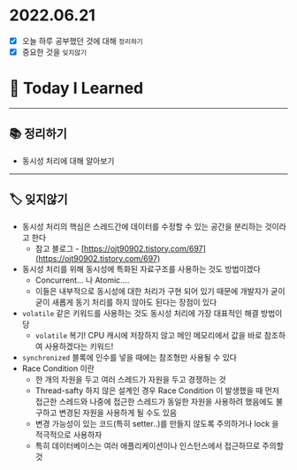 # 2022.06.21

- [x]  오늘 하루 공부했던 것에 대해 `정리하기`
- [x]  중요한 것을 `잊지않기`

# 🚩 Today I Learned

---

## 📚 정리하기

- 동시성 처리에 대해 알아보기

---

## 🏷 잊지않기

- 동시성 처리의 핵심은 스레드간에 데이터를 수정할 수 있는 공간을 분리하는 것이라고 한다
    - 참고 블로그 - [https://ojt90902.tistory.com/697](https://ojt90902.tistory.com/697)
- 동시성 처리를 위해 동시성에 특화된 자료구조를 사용하는 것도 방법이겠다
    - Concurrent… 나 Atomic….
    - 이들은 내부적으로 동시성에 대한 처리가 구현 되어 있기 때문에 개발자가 굳이 굳이 새롭게 동기 처리를 하지 않아도 된다는 장점이 있다
- `volatile` 같은 키워드를 사용하는 것도 동시성 처리에 가장 대표적인 해결 방법이당
    - `volatile` 복기! CPU 캐시에 저장하지 않고 메인 메모리에서 값을 바로 참조하여 사용하겠다는 키워드!
- `synchronized` 블록에 인수를 넣을 때에는 참조형만 사용될 수 있다
- Race Condition 이란
    - 한 개의 자원을 두고 여러 스레드가 자원을 두고 경쟁하는 것
    - Thread-safty 하지 않은 설계인 경우 Race Condition 이 발생했을 때 먼저 접근한 스레드와 나중에 접근한 스레드가 동일한 자원을 사용하려 했음에도 불구하고 변경된 자원을 사용하게 될 수도 있음
    - 변경 가능성이 있는 코드(특히 setter..)를 만들지 않도록 주의하거나 lock 을 적극적으로 사용하자
    - 특히 데이터베이스는 여러 애플리케이션이나 인스턴스에서 접근하므로 주의할 것